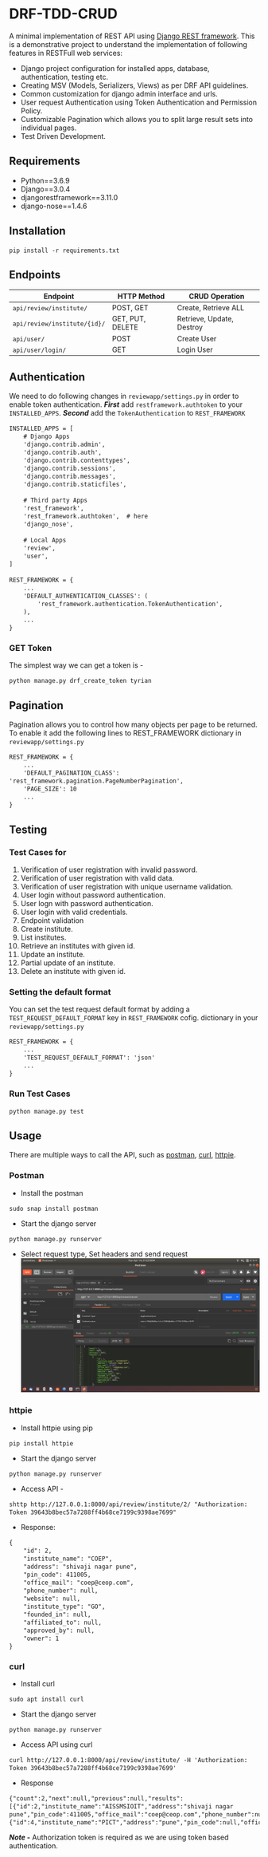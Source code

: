 # DRF-TDD-CRUD
A minimal implementation of REST API using [Django REST framework](http://www.django-rest-framework.org/).
This is a demonstrative project to understand the implementation of following features in RESTFull web services:
- Django project configuration for installed apps, database, authentication, testing etc.
- Creating MSV (Models, Serializers, Views) as per DRF API guidelines.
- Common customization for django admin interface and urls.  
- User request Authentication using Token Authentication and Permission Policy. 
- Customizable Pagination which allows you to split large result sets into individual pages.
- Test Driven Development.

## Requirements
- Python==3.6.9
- Django==3.0.4
- djangorestframework==3.11.0
- django-nose==1.4.6

## Installation
```
pip install -r requirements.txt
```

## Endpoints
Endpoint | HTTP Method | CRUD Operation
-- | -- |-- 
`api/review/institute/` | POST, GET | Create, Retrieve ALL
`api/review/institute/{id}/` | GET, PUT, DELETE | Retrieve, Update, Destroy
`api/user/` | POST | Create User
`api/user/login/` | GET | Login User

## Authentication
We need to do following changes in `reviewapp/settings.py` in order to enable token authentication.
***First*** add `restframework.authtoken` to your `INSTALLED_APPS`. ***Second*** add the `TokenAuthentication` to `REST_FRAMEWORK`
```
INSTALLED_APPS = [
    # Django Apps
    'django.contrib.admin',
    'django.contrib.auth',
    'django.contrib.contenttypes',
    'django.contrib.sessions',
    'django.contrib.messages',
    'django.contrib.staticfiles',

    # Third party Apps
    'rest_framework',
    'rest_framework.authtoken',  # here
    'django_nose',

    # Local Apps
    'review',
    'user',
]

REST_FRAMEWORK = {
    ...
    'DEFAULT_AUTHENTICATION_CLASSES': (
        'rest_framework.authentication.TokenAuthentication',
    ),
    ...
}
```

### GET Token
The simplest way we can get a token is -
```
python manage.py drf_create_token tyrian
```

## Pagination
Pagination allows you to control how many objects per page to be returned. To enable it add the following lines to REST_FRAMEWORK dictionary in `reviewapp/settings.py`
```
REST_FRAMEWORK = {
    ...
    'DEFAULT_PAGINATION_CLASS': 'rest_framework.pagination.PageNumberPagination',
    'PAGE_SIZE': 10
    ...
}
```

## Testing

### Test Cases for

1. Verification of user registration with invalid password.
2. Verification of user registration with valid data.
3. Verification of user registration with unique username validation.
4. User login without password authentication.
5. User logn with password authentication.
6. User login with valid credentials.
7. Endpoint validation
8. Create institute.
9. List institutes.
10. Retrieve an institutes with given id.
11. Update an institute.
12. Partial update of an institute.
13. Delete an institute with given id.

### Setting the default format
You can set the test request default format by adding a `TEST_REQUEST_DEFAULT_FORMAT` key in `REST_FRAMEWORK` cofig. dictionary in your `reviewapp/settings.py`
```
REST_FRAMEWORK = {
    ...
    'TEST_REQUEST_DEFAULT_FORMAT': 'json'
    ...
}
```

### Run Test Cases

```
python manage.py test
```

## Usage
There are multiple ways to call the API, such as [postman](https://www.postman.com/), [curl](https://curl.haxx.se/), [httpie](https://github.com/jakubroztocil/httpie#installation). 

### Postman
- Install the postman
```
sudo snap install postman
```
- Start the django server
```
python manage.py runserver
```
- Select request type, Set headers and send request
` `
![postman screen](https://github.com/KailasHiwale/DRF-TDD-CRUD/blob/master/img.png)

### httpie
- Install httpie using pip
```
pip install httpie
```
- Start the django server
```
python manage.py runserver
```
- Access API -
```
shttp http://127.0.0.1:8000/api/review/institute/2/ "Authorization: Token 39643b8bec57a7288ff4b68ce7199c9398ae7699"
```
- Response:
```
{
    "id": 2,
    "institute_name": "COEP",
    "address": "shivaji nagar pune",
    "pin_code": 411005,
    "office_mail": "coep@ceop.com",
    "phone_number": null,
    "website": null,
    "institute_type": "GO", 
    "founded_in": null,
    "affiliated_to": null,
    "approved_by": null,
    "owner": 1
}
```

### curl
- Install curl
```
sudo apt install curl
```
- Start the django server
```
python manage.py runserver
```
- Access API using curl
```
curl http://127.0.0.1:8000/api/review/institute/ -H 'Authorization: Token 39643b8bec57a7288ff4b68ce7199c9398ae7699'
```
- Response
```
{"count":2,"next":null,"previous":null,"results":[{"id":2,"institute_name":"AISSMSIOIT","address":"shivaji nagar pune","pin_code":411005,"office_mail":"coep@ceop.com","phone_number":null,"website":null,"institute_type":"GO","founded_in":null,"affiliated_to":null,"approved_by":null,"owner":1},{"id":4,"institute_name":"PICT","address":"pune","pin_code":null,"office_mail":null,"phone_number":null,"website":null,"institute_type":"GO","founded_in":null,"affiliated_to":null,"approved_by":null,"owner":1}]}
```
***Note -*** Authorization token is required as we are using token based authentication.